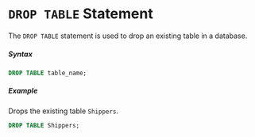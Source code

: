 # `DROP TABLE` Statement

The `DROP TABLE` statement is used to drop an existing table in a database.

##### Syntax

```sql
DROP TABLE table_name;
```

##### Example

Drops the existing table `Shippers`.

```sql
DROP TABLE Shippers;
```
